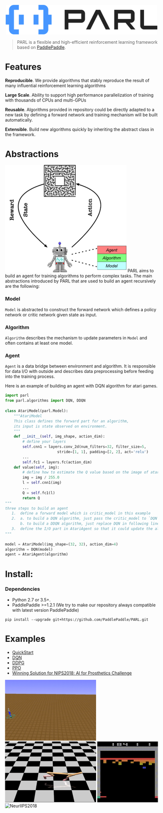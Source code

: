 <p align="center">
<img src=".github/PARL-logo.png" alt="PARL" width="500"/>
</p>

> PARL is a flexible and high-efficient reinforcement learning framework based on [PaddlePaddle](https://github.com/PaddlePaddle/Paddle).

# Features
**Reproducible**. We provide algorithms that stably reproduce the result of many influential reinforcement learning algorithms

**Large Scale**. Ability to support high performance parallelization of training with thousands of CPUs and multi-GPUs 

**Reusable**.  Algorithms provided in repository could be directly adapted to a new task by defining a forward network and training mechanism will be built automatically.

**Extensible**. Build new algorithms quickly by inheriting the abstract class in the framework.


# Abstractions
<img src=".github/abstractions.png" alt="abstractions" width="400"/>  
PARL aims to build an agent for training algorithms to perform complex tasks.   
The main abstractions introduced by PARL that are used to build an agent recursively are the following:

### Model
`Model` is abstracted to construct the forward network which defines a policy network or critic network given state as input.

### Algorithm
`Algorithm` describes the mechanism to update parameters in `Model` and often contains at least one model.

### Agent
`Agent` is a data bridge between environment and algorithm. It is responsible for data I/O with outside and describes data preprocessing before feeding into the training process.

Here is an example of building an agent with DQN algorithm for atari games.
```python
import parl
from parl.algorithms import DQN, DDQN

class AtariModel(parl.Model):
	"""AtariModel
	This class defines the forward part for an algorithm,
	its input is state observed on environment.
	"""
	def __init__(self, img_shape, action_dim):
		# define your layers
		self.cnn1 = layers.conv_2d(num_filters=32, filter_size=5,
			 			stride=[1, 1], padding=[2, 2], act='relu')
		...
		self.fc1 = layers.fc(action_dim)
	def value(self, img):
		# define how to estimate the Q value based on the image of atari games.
		img = img / 255.0
		l = self.cnn1(img)
		...
		Q = self.fc1(l)
		return Q
"""
three steps to build an agent
   1.  define a forward model which is critic_model in this example
   2.  a. to build a DQN algorithm, just pass the critic_model to `DQN`
       b. to build a DDQN algorithm, just replace DQN in following line with DDQN
   3.  define the I/O part in AtariAgent so that it could update the algorithm based on the interactive data
"""

model = AtariModel(img_shape=(32, 32), action_dim=4)
algorithm = DQN(model)
agent = AtariAgent(algorithm)
```

# Install:
### Dependencies
- Python 2.7 or 3.5+. 
- PaddlePaddle >=1.2.1 (We try to make our repository always compatible with latest version PaddlePaddle)  


```
pip install --upgrade git+https://github.com/PaddlePaddle/PARL.git
```

# Examples
- [QuickStart](examples/QuickStart/)
- [DQN](examples/DQN/)
- [DDPG](examples/DDPG/)
- [PPO](examples/PPO/)
- [Winning Solution for NIPS2018: AI for Prosthetics Challenge](examples/NeurIPS2018-AI-for-Prosthetics-Challenge/)

<img src=".github/NeurlIPS2018.gif" width = "300" height ="200" alt="NeurlIPS2018"/> <img src=".github/Half-Cheetah.gif" width = "300" height ="200" alt="Half-Cheetah"/> <img src=".github/Breakout.gif" width = "200" height ="200" alt="Breakout"/> 
<br>
<img src=".github/Aircraft.gif"  width = "808" height ="300"  alt="NeurlIPS2018"/>
